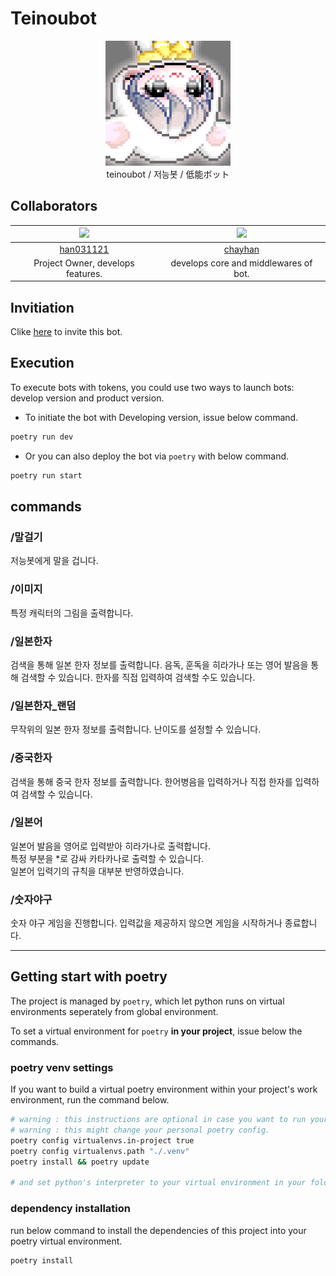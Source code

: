 # Teinoubot

<p align="center">
<img width=200 src="./assets/splash.png">
<br>
teinoubot / 저능봇 / 低能ボット
</p>



## Collaborators

| <img width=100 src="https://avatars.githubusercontent.com/u/61414506?v=4">                                           | <img width=100 src="https://avatars.githubusercontent.com/u/65532873?v=4">                                  |
|:-----------------------------------------:|:-------------------------------------:|
| [han031121](https://github.com/han031121) | [chayhan](https://github.com/chayhan) |
| Project Owner, develops features.         | develops core and middlewares of bot. |


## Invitiation

Clike [here](https://discord.com/api/oauth2/authorize?client_id=1127962452005507215&permissions=40671259392832&scope=bot) to invite this bot.

## Execution

To execute bots with tokens, you could use two ways to launch bots: develop version and product version.

- To initiate the bot with Developing version, issue below command.

```bash
poetry run dev
```

- Or you can also deploy the bot via `poetry` with below command.

```bash
poetry run start
```

## commands

### /말걸기

저능봇에게 말을 겁니다.

### /이미지 

특정 캐릭터의 그림을 출력합니다.

### /일본한자

검색을 통해 일본 한자 정보를 출력합니다.
음독, 훈독을 히라가나 또는 영어 발음을 통해 검색할 수 있습니다.
한자를 직접 입력하여 검색할 수도 있습니다.

### /일본한자_랜덤

무작위의 일본 한자 정보를 출력합니다. 
난이도를 설정할 수 있습니다.

### /중국한자

검색을 통해 중국 한자 정보를 출력합니다.
한어병음을 입력하거나 직접 한자를 입력하여 검색할 수 있습니다.

### /일본어

일본어 발음을 영어로 입력받아 히라가나로 출력합니다.   
특정 부분을 *로 감싸 카타카나로 출력할 수 있습니다.   
일본어 입력기의 규칙을 대부분 반영하였습니다.   

### /숫자야구

숫자 야구 게임을 진행합니다.
입력값을 제공하지 않으면 게임을 시작하거나 종료합니다.

<!-- ## Todo-list -->


---

## Getting start with poetry

The project is managed by `poetry`, which let python runs on virtual environments seperately from global environment.

To set a virtual environment for `poetry` **in your project**, issue below the commands.

### poetry venv settings

If you want to build a virtual poetry environment within your project's work environment, run the command below.

```bash
# warning : this instructions are optional in case you want to run your virtual env in your project folder.
# warning : this might change your personal poetry config.
poetry config virtualenvs.in-project true
poetry config virtualenvs.path "./.venv"
poetry install && poetry update

# and set python's interpreter to your virtual environment in your folder named `.venv` in your project.
```
### dependency installation

run below command to install the dependencies of this project into your poetry virtual environment.

```bash
poetry install
```
